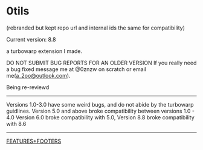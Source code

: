 # 0tils
(rebranded but kept repo url and internal ids the same for compatibility)

Current version: 8.8

a turbowarp extension I made.

DO NOT SUBMIT BUG REPORTS FOR AN OLDER VERSION
If you really need a bug fixed message me at @0znzw on scratch or email me(a_2oo@outlook.com).
   
Being re-reviewd

<hr>
Versions 1.0-3.0 have some weird bugs, and do not abide by the turbowarp guidlines.
Version 5.0 and above broke compatibility between versions 1.0 - 4.0
Version 6.0 broke compatibility with 5.0,
Version 8.8 broke compatibility with 8.6
<hr>
<a href="DETAILS.md">FEATURES+FOOTERS</a>
